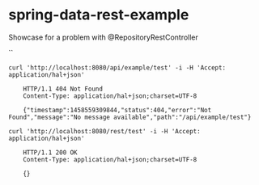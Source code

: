 # spring-data-rest-example
Showcase for a problem with @RepositoryRestController


``

``curl 'http://localhost:8080/api/example/test' -i -H 'Accept: application/hal+json'``

		HTTP/1.1 404 Not Found
		Content-Type: application/hal+json;charset=UTF-8
		
		{"timestamp":1458559309844,"status":404,"error":"Not Found","message":"No message available","path":"/api/example/test"}

``curl 'http://localhost:8080/rest/test' -i -H 'Accept: application/hal+json'``

		HTTP/1.1 200 OK
		Content-Type: application/hal+json;charset=UTF-8

		{}

